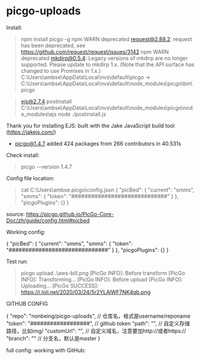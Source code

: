 # picgo-uploads


Install:

> npm install picgo -g
npm WARN deprecated request@2.88.2: request has been deprecated,  see https://github.com/request/request/issues/3142
npm WARN deprecated mkdirp@0.5.4: Legacy versions of mkdirp are  no longer supported. Please update to mkdirp 1.x. (Note that the  API surface has changed to use Promises in 1.x.)
C:\Users\ambse\AppData\Local\nvs\default\picgo ->  C:\Users\ambse\AppData\Local\nvs\default\node_modules\picgo\bin\picgo


> ejs@2.7.4 postinstall  C:\Users\ambse\AppData\Local\nvs\default\node_modules\picgo\node_modules\ejs
> node ./postinstall.js


Thank you for installing EJS: built with the Jake JavaScript  build tool (https://jakejs.com/)


+ picgo@1.4.7
added 424 packages from 266 contributors in 40.531s

Check install:

> picgo --version
1.4.7

Config file location: 

> cat C:\Users\ambse\.picgo\config.json
{
  "picBed": {
    "current": "smms",
    "smms": {
      "token": "#############################"
    }
  },
  "picgoPlugins": {}
}


source:  https://picgo.github.io/PicGo-Core-Doc/zh/guide/config.html#picbed

Working config:

{
  "picBed": {
    "current": "smms",
    "smms": {
      "token": "##############################"
    }
  },
  "picgoPlugins": {}
}

Test run:

> picgo upload .\aws-bill.png
[PicGo INFO]: Before transform
[PicGo INFO]: Transforming...
[PicGo INFO]: Before upload
[PicGo INFO]: Uploading...
[PicGo SUCCESS]:
https://i.loli.net/2020/03/24/5r2YLAlWF7NK4qb.png



GITHUB CONFIG

{
  "repo": "nonbeing/picgo-uploads", // 仓库名，格式是username/reponame
  "token": "##################", // github token
  "path": "", // 自定义存储路径，比如img/
  "customUrl": "", // 自定义域名，注意要加http://或者https://
  "branch": "" // 分支名，默认是master
}

full config: working with GitHub:


